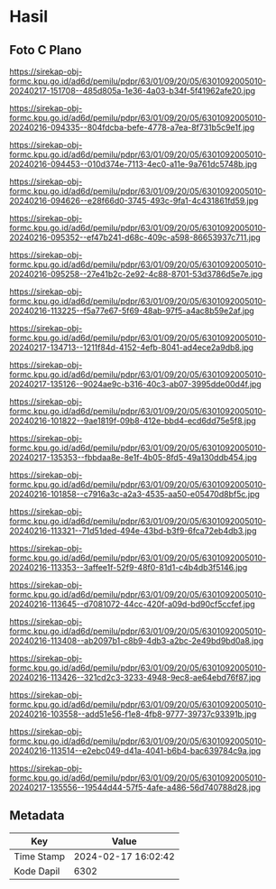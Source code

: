 # Hasil

## Foto C Plano

https://sirekap-obj-formc.kpu.go.id/ad6d/pemilu/pdpr/63/01/09/20/05/6301092005010-20240217-151708--485d805a-1e36-4a03-b34f-5f41962afe20.jpg

https://sirekap-obj-formc.kpu.go.id/ad6d/pemilu/pdpr/63/01/09/20/05/6301092005010-20240216-094335--804fdcba-befe-4778-a7ea-8f731b5c9e1f.jpg

https://sirekap-obj-formc.kpu.go.id/ad6d/pemilu/pdpr/63/01/09/20/05/6301092005010-20240216-094453--010d374e-7113-4ec0-a11e-9a761dc5748b.jpg

https://sirekap-obj-formc.kpu.go.id/ad6d/pemilu/pdpr/63/01/09/20/05/6301092005010-20240216-094626--e28f66d0-3745-493c-9fa1-4c431861fd59.jpg

https://sirekap-obj-formc.kpu.go.id/ad6d/pemilu/pdpr/63/01/09/20/05/6301092005010-20240216-095352--ef47b241-d68c-409c-a598-86653937c711.jpg

https://sirekap-obj-formc.kpu.go.id/ad6d/pemilu/pdpr/63/01/09/20/05/6301092005010-20240216-095258--27e41b2c-2e92-4c88-8701-53d3786d5e7e.jpg

https://sirekap-obj-formc.kpu.go.id/ad6d/pemilu/pdpr/63/01/09/20/05/6301092005010-20240216-113225--f5a77e67-5f69-48ab-97f5-a4ac8b59e2af.jpg

https://sirekap-obj-formc.kpu.go.id/ad6d/pemilu/pdpr/63/01/09/20/05/6301092005010-20240217-134713--1211f84d-4152-4efb-8041-ad4ece2a9db8.jpg

https://sirekap-obj-formc.kpu.go.id/ad6d/pemilu/pdpr/63/01/09/20/05/6301092005010-20240217-135126--9024ae9c-b316-40c3-ab07-3995dde00d4f.jpg

https://sirekap-obj-formc.kpu.go.id/ad6d/pemilu/pdpr/63/01/09/20/05/6301092005010-20240216-101822--9ae1819f-09b8-412e-bbd4-ecd6dd75e5f8.jpg

https://sirekap-obj-formc.kpu.go.id/ad6d/pemilu/pdpr/63/01/09/20/05/6301092005010-20240217-135353--fbbdaa8e-8e1f-4b05-8fd5-49a130ddb454.jpg

https://sirekap-obj-formc.kpu.go.id/ad6d/pemilu/pdpr/63/01/09/20/05/6301092005010-20240216-101858--c7916a3c-a2a3-4535-aa50-e05470d8bf5c.jpg

https://sirekap-obj-formc.kpu.go.id/ad6d/pemilu/pdpr/63/01/09/20/05/6301092005010-20240216-113321--71d51ded-494e-43bd-b3f9-6fca72eb4db3.jpg

https://sirekap-obj-formc.kpu.go.id/ad6d/pemilu/pdpr/63/01/09/20/05/6301092005010-20240216-113353--3affee1f-52f9-48f0-81d1-c4b4db3f5146.jpg

https://sirekap-obj-formc.kpu.go.id/ad6d/pemilu/pdpr/63/01/09/20/05/6301092005010-20240216-113645--d7081072-44cc-420f-a09d-bd90cf5ccfef.jpg

https://sirekap-obj-formc.kpu.go.id/ad6d/pemilu/pdpr/63/01/09/20/05/6301092005010-20240216-113408--ab2097b1-c8b9-4db3-a2bc-2e49bd9bd0a8.jpg

https://sirekap-obj-formc.kpu.go.id/ad6d/pemilu/pdpr/63/01/09/20/05/6301092005010-20240216-113426--321cd2c3-3233-4948-9ec8-ae64ebd76f87.jpg

https://sirekap-obj-formc.kpu.go.id/ad6d/pemilu/pdpr/63/01/09/20/05/6301092005010-20240216-103558--add51e56-f1e8-4fb8-9777-39737c93391b.jpg

https://sirekap-obj-formc.kpu.go.id/ad6d/pemilu/pdpr/63/01/09/20/05/6301092005010-20240216-113514--e2ebc049-d41a-4041-b6b4-bac639784c9a.jpg

https://sirekap-obj-formc.kpu.go.id/ad6d/pemilu/pdpr/63/01/09/20/05/6301092005010-20240217-135556--19544d44-57f5-4afe-a486-56d740788d28.jpg


## Metadata

| Key        | Value               |
| ---------- | ------------------- |
| Time Stamp | 2024-02-17 16:02:42 |
| Kode Dapil | 6302                |




